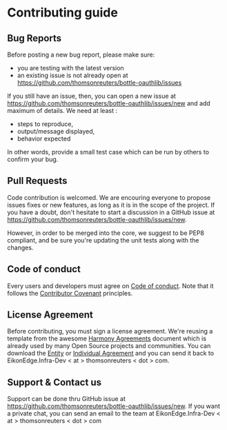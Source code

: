 # Contributing guide

## Bug Reports

Before posting a new bug report, please make sure:
- you are testing with the latest version
- an existing issue is not already open at https://github.com/thomsonreuters/bottle-oauthlib/issues

If you still have an issue, then, you can open a new issue at https://github.com/thomsonreuters/bottle-oauthlib/issues/new and add maximum of details. We need at least :
- steps to reproduce,
- output/message displayed,
- behavior expected 

In other words, provide a small test case which can be run by others to confirm your bug.


## Pull Requests

Code contribution is welcomed. We are encouring everyone to propose issues fixes or new features, as long as it is in the scope of the project. If you have a doubt, don't hesitate to start a discussion in a GitHub issue at https://github.com/thomsonreuters/bottle-oauthlib/issues/new.

However, in order to be merged into the core, we suggest to be PEP8 compliant, and be sure you're updating the unit tests along with the changes.

## Code of conduct

Every users and developers must agree on [Code of conduct](https://github.com/thomsonreuters/bottle-oauthlib/blob/master/CODE_OF_CONDUCT.md). Note that it follows the [Contributor Covenant](https://www.contributor-covenant.org) principles.

## License Agreement

Before contributing, you must sign a license agreement. We're reusing a template from the awesome [Harmony Agreements](http://harmonyagreements.org/) document which is already used by many Open Source projects and communities. You can download the [Entity](https://github.com/thomsonreuters/bottle-oauthlib/blob/master/CONTRIBUTING_Entity_Agreement.pdf) or [Individual Agreement](https://github.com/thomsonreuters/bottle-oauthlib/blob/master/CONTRIBUTING_Individual_Agreement.pdf) and you can send it back to EikonEdge.Infra-Dev < at > thomsonreuters < dot > com.

## Support & Contact us

Support can be done thru GitHub issue at https://github.com/thomsonreuters/bottle-oauthlib/issues/new. If you want a private chat, you can send an email to the team at  EikonEdge.Infra-Dev < at > thomsonreuters < dot > com 

